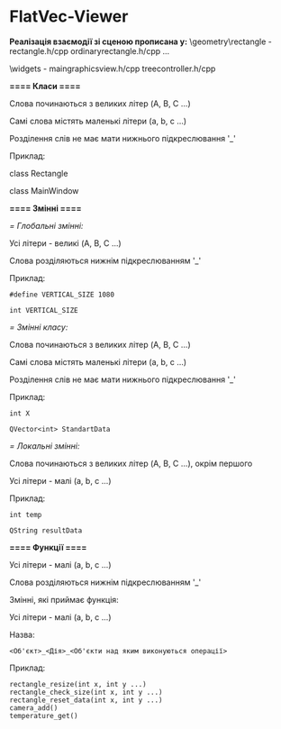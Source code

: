# FlatVec-Viewer

**Реалізація взаємодії зі сценою прописана у:**
\geometry\rectangle - rectangle.h/cpp
					  ordinaryrectangle.h/cpp
					  ...
					  
\widgets - maingraphicsview.h/cpp
		   treecontroller.h/cpp

**==== Класи ====**

Слова починаються з великих літер (A, B, C ...)

Самі слова містять маленькі літери (a, b, c ...)

Розділення слів не має мати нижнього підкреслювання '_'

Приклад: 

  class Rectangle
  
  class MainWindow

**==== Змінні ====**

*= Глобальні змінні:*

  Усі літери -  великі (A, B, C ...)
  
  Слова розділяються нижнім підкреслюванням '_'

Приклад:

    #define VERTICAL_SIZE 1080
  
	int VERTICAL_SIZE

*= Змінні класу:*

Слова починаються з великих літер (A, B, C ...)
 
Самі слова містять маленькі літери (a, b, c ...)
 
Розділення слів не має мати нижнього підкреслювання '_'

Приклад:

	int X
 
	QVector<int> StandartData

*= Локальні змінні:*

Слова починаються з великих літер (A, B, C ...), окрім першого
  
Усі літери - малі (a, b, c ...)

Приклад:

	int temp
 
	QString resultData

**==== Функції ====**

Усі літери - малі (a, b, c ...)

Слова розділяються нижнім підкреслюванням '_'

Змінні, які приймає функція:

Усі літери - малі (a, b, c ...)

Назва:

	<Об'єкт>_<Дія>_<Об'єкти над яким виконуються операції> 

Приклад:

	rectangle_resize(int x, int y ...)
	rectangle_check_size(int x, int y ...)
	rectangle_reset_data(int x, int y ...)
	camera_add()
	temperature_get()
